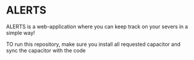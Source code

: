 # ALERTS
ALERTS is a web-application where you can keep track on your severs in a simple way!

TO run this repository, make sure you install all requested capacitor and sync the capacitor with the code